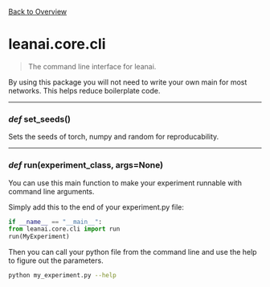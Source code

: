 [Back to Overview](../../README.md)



# leanai.core.cli

> The command line interface for leanai.

By using this package you will not need to write your own main for most networks. This helps reduce boilerplate code.


---
### *def* **set_seeds**()

Sets the seeds of torch, numpy and random for reproducability.


---
### *def* **run**(experiment_class, args=None)

You can use this main function to make your experiment runnable with command line arguments.

Simply add this to the end of your experiment.py file:

```python
if __name__ == "__main__":
from leanai.core.cli import run
run(MyExperiment)
```

Then you can call your python file from the command line and use the help to figure out the parameters.
```bash
python my_experiment.py --help
```


